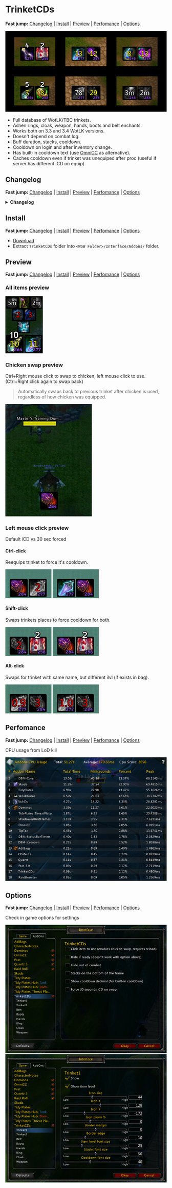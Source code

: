 # TrinketCDs

**Fast jump:** [Changelog](#changelog) | [Install](#install) | [Preview](#preview) | [Perfomance](#perfomance) | [Options](#options)

![Showcase](https://raw.githubusercontent.com/Ridepad/TrinketCDs/main/showcase/showcase_main.png)

- Full database of WotLK/TBC trinkets.
- Ashen rings, cloak, weapon, hands, boots and belt enchants.
- Works both on 3.3 and 3.4 WotLK versions.
- Doesn't depend on combat log.
- Buff duration, stacks, cooldown.
- Cooldown on login and after inventory change.
- Has built-in cooldown text (use [OmniCC](https://www.curseforge.com/wow/addons/omni-cc/files/454434) as alternative).
- Caches cooldown even if trinket was unequiped after proc (useful if server has different iCD on equip).

## Changelog

**Fast jump:** [Changelog](#changelog) | [Install](#install) | [Preview](#preview) | [Perfomance](#perfomance) | [Options](#options)

<details><summary><b>Changelog</b></summary>
<details><summary>2.2.0</summary>

    Moved all "Show" checkboxes into main options panel

    Functions used in combat are now local for better perfomance

    Fixed cooldown for enchants

    Added TBC trinkets

    Fixed a bug where ring frame was hidden when top ring slot was empty

    Fixed a bug where ring frame went on cooldown, if a ring was changed in a different slot

    Fixed a bug where item frame whouldn't be updated, if a new equiped item has the same ID but different enchant

    WotLK Classic ready:

    Removed CD swipe texture

    Fixed critical error on addon load, that bricked whole addon

    - Border now requires BackdropTemplate as default template

    Fixed a bug where the frame border was not updating in real time from changing settings

    - SetBackdrop now requires a new table as argument instead of table reference

    Fixed desaturation

    - SetDesaturated now requires true/false instead of 1/nil

    Fixed item reequip with ctrl

    - PLAYER_EQUIPMENT_CHANGED now fired with false/true instead or 1/nil

    - PickupInventoryItem() only checks dafault bag instead of all 5
**Full Changelog:** [2.1.0...2.2.0](https://github.com/Ridepad/TrinketCDs/compare/2.1.0...2.2.0)
</details>
<details><summary>2.1.0</summary>

    Improved button functionality

    Chicken swap works without any additional set up

    Fixed wrong weapon enchantments IDs

    Added Berserking

    Fixed bug on 1st game launch without item cache from server
**Full Changelog:** [2.0.2...2.1.0](https://github.com/Ridepad/TrinketCDs/compare/2.0.2...2.1.0)
</details>
<details><summary>2.0.2</summary>

    Fixed settings defaults
**Full Changelog:** [2.0.1...2.0.2](https://github.com/Ridepad/TrinketCDs/compare/2.0.1...2.0.2)
</details>

<details><summary>2.0.1</summary>

    Better built-in cooldown text

    Fixed chicken swap feature doesn't swap back to previous item after use, if chicken was reequiped

    Fixed visibility out of combat after wipe

    Removed unnecessary code
**Full Changelog:** [2.0.0...2.0.1](https://github.com/Ridepad/TrinketCDs/compare/2.0.0-beta.2...2.0.1)
</details>

<details><summary>2.0.0</summary>

    Added ring, cloak, weapon, boots, belt enchants

    Added item cooldown text.

    Added position settings for each frame.

    Added option to hide item level.

    Added option to hide out of combat.

    Added option to hide if ready.

    Added option to click to use.

    Added option to change stacks text to the bottom.

    Improved min/max values for x,y frame positions.
**Full Changelog:** [1.4.0...2.0.0](https://github.com/Ridepad/TrinketCDs/compare/1.4.0...2.0.0-beta.2)
</details>
</details>

## Install

**Fast jump:** [Changelog](#changelog) | [Install](#install) | [Preview](#preview) | [Perfomance](#perfomance) | [Options](#options)

- [Download](https://github.com/Ridepad/TrinketCDs/releases/latest).
- Extract `TrinketCDs` folder into `<WoW Folder>/Interface/Addons/` folder.

## Preview

**Fast jump:** [Changelog](#changelog) | [Install](#install) | [Preview](#preview) | [Perfomance](#perfomance) | [Options](#options)

### All items preview

![Showcase all](https://raw.githubusercontent.com/Ridepad/TrinketCDs/main/showcase/showcase_all.png)

### Chicken swap preview

Ctrl+Right mouse click to swap to chicken, left mouse click to use. (Ctrl+Right click again to swap back)
> Automatically swaps back to previous trinket after chicken is used, regardless of how chicken was equipped.

![Showcase chicken](https://raw.githubusercontent.com/Ridepad/TrinketCDs/main/showcase/showcase_chicken.gif)

### Left mouse click preview

Default iCD vs 30 sec forced

#### Ctrl-click

Reequips trinket to force it's cooldown.

![Showcase swap with control](https://raw.githubusercontent.com/Ridepad/TrinketCDs/main/showcase/showcase_swap_ctrl.gif)
![Showcase swap with control and 30](https://raw.githubusercontent.com/Ridepad/TrinketCDs/main/showcase/showcase_swap_ctrl30.gif)

#### Shift-click

Swaps trinkets places to force cooldown for both.

![Showcase swap with shift](https://raw.githubusercontent.com/Ridepad/TrinketCDs/main/showcase/showcase_swap_shift.gif)
![Showcase swap with shift and 30](https://raw.githubusercontent.com/Ridepad/TrinketCDs/main/showcase/showcase_swap_shift30.gif)

#### Alt-click

Swaps for trinket with same name, but different ilvl (if exists in bag).

![Showcase swap with alt](https://raw.githubusercontent.com/Ridepad/TrinketCDs/main/showcase/showcase_swap_alt.gif)
![Showcase swap with alt and 30](https://raw.githubusercontent.com/Ridepad/TrinketCDs/main/showcase/showcase_swap_alt30.gif)

## Perfomance

**Fast jump:** [Changelog](#changelog) | [Install](#install) | [Preview](#preview) | [Perfomance](#perfomance) | [Options](#options)

CPU usage from LoD kill

![Showcase cpu usage](https://raw.githubusercontent.com/Ridepad/TrinketCDs/main/showcase/showcase_cpu_usage.png)

## Options

**Fast jump:** [Changelog](#changelog) | [Install](#install) | [Preview](#preview) | [Perfomance](#perfomance) | [Options](#options)

Check in game options for settings

![Showcase options 1](https://raw.githubusercontent.com/Ridepad/TrinketCDs/main/showcase/showcase_options1.png)
![Showcase options 2](https://raw.githubusercontent.com/Ridepad/TrinketCDs/main/showcase/showcase_options2.png)
